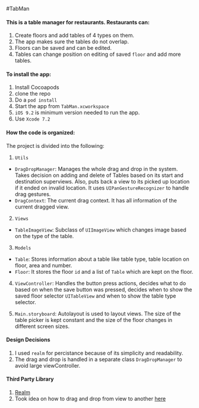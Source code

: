 #TabMan

#### This is a table manager for restaurants. Restaurants can:

1. Create floors and add tables of 4 types on them.
2. The app makes sure the tables do not overlap.
3. Floors can be saved and can be edited.
4. Tables can change position on editing of saved `floor` and add more tables.

#### To install the app:

1. Install Cocoapods
2. clone the repo
3. Do a `pod install`
4. Start the app from `TabMan.xcworkspace`
5. `iOS 9.2` is minimum version needed to run the app.
6. Use `Xcode 7.2`

#### How the code is organized:

The project is divided into the following:

1. `Utils`
  * `DragDropManager`: Manages the whole drag and drop in the system. Takes decision on adding and delete of Tables based on its start and destination superviews. Also, puts back a view to its picked up location if it ended on invalid location. It uses `UIPanGestureRecognizer` to handle drag gestures. 
  * `DragContext`: The current drag context. It has all information of the current dragged view.

2. `Views`
  * `TableImageView`: Subclass of `UIImageView` which changes image based on the type of the table.

3. `Models`
  * `Table`: Stores information about a table like table type, table location on floor, area and number.
  * `Floor`: It stores the floor `id` and a list of `Table` which are kept on the floor.

4. `ViewController`: Handles the button press actions, decides what to do based on when the save button was pressed, decides when to show the saved floor selector `UITableView` and when to show the table type selector.

5. `Main.storyboard`: Autolayout is used to layout views. The size of the table picker is kept constant and the size of the floor changes in different screen sizes.


#### Design Decisions
1. I used `realm` for percistance because of its simplicity and readability.
2. The drag and drop is handled in a separate class `DragDropManager` to avoid large viewController.


#### Third Party Library
1. [Realm](https://realm.io/)
2. Took idea on how to drag and drop from view to another [here](http://www.ancientprogramming.com/2012/04/05/drag-and-drop-between-multiple-uiviews-in-ios/)
